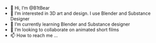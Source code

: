 - 👋 Hi, I’m @B1tBear
- 👀 I’m interested in 3D art and design. I use Blender and Substance Designer
- 🌱 I’m currently learning Blender and Substance designer
- 💞️ I’m looking to collaborate on animated short films
- 📫 How to reach me ...

<!---
B1tBear/B1tBear is a ✨ special ✨ repository because its `README.md` (this file) appears on your GitHub profile.
You can click the Preview link to take a look at your changes.
--->
